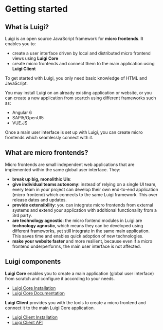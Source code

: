 # Getting started 

## What is Luigi?

Luigi is an open source JavaScript framework for **micro frontends**. It enables you to:

* create a user interface driven by local and distributed micro frontend views using **Luigi Core** 
* create micro frontends and connect them to the main application using **Luigi Client**

To get started with Luigi, you only need basic knowledge of HTML and JavaScript. 

You may install Luigi on an already existing application or website, or you can create a new application from scartch using different frameworks such as:
* Angular 6
* SAPI5/OpenUI5
* VUE.JS

Once a main user interface is set up with Luigi, you can create micro frontends which seamlessly connect with it. 

## What are micro frontends? 

Micro frontends are small independent web applications that are implemented within the same global user interface. They:

* **break up big, monolithic UIs**: 
* **give individual teams autonomy**: instead of relying on a single UI team, every team in your project can develop their own end-to-end application (micro frontend) which connects to the same Luigi framework. This  over release dates and updates. 
* **provide extensibility**: you can  integrate micro frontends from external systems and extend your application with additional functionality from a 3rd party.
* **are technology agnostic**: the micro fontend modules in Luigi are **technology agnostic**, which means they can be developed using different frameworks, yet still integrate in the same main application. This saves time and enables quick adoption of new technologies. 
* **make your website faster** and more resilient, because even if a micro frontend underperforms, the main user interface is not affected. 

## Luigi components

**Luigi Core** enables you to create a main application (global user interface) from scratch and configure it according to your needs.

* [Luigi Core Installation](https://github.com/SAP/luigi/blob/master/docs/application-setup.md)
* [Luigi Core Documentation](https://github.com/SAP/luigi/blob/master/docs/README.md#luigi-core)


**Luigi Client** provides you with the tools to create a micro frontend and connect it to the main Luigi Core application. 

* [Luigi Client Installation](https://github.com/SAP/luigi/tree/master/client#luigi-client) 
* [Luigi Client API](https://github.com/SAP/luigi/blob/master/docs/README.md#luigi-core)



